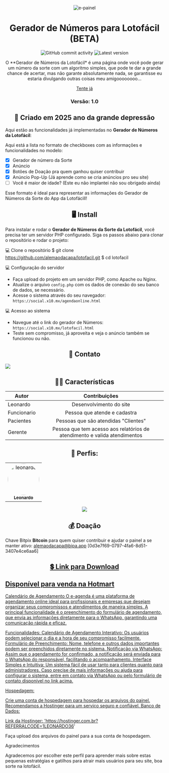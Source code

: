 <p align="center"><img alt="e-painel" src="https://social.x10.mx/img/lotofacil-1.png"></p>

<h1 align="center">Gerador de Números para Lotofácil (BETA)</h1>
<p align="center">
  <img alt="GitHub commit activity" src="https://img.shields.io/github/commit-activity/m/alemaodacapa/lotofacil-1.png">
  <img alt="Latest version" src="https://img.shields.io/github/v/release/alemaodacapa/lotofacil.png" alt="Latest version">
</p>

<p align="center">
  O **Gerador de Números da Lotofácil* é uma página onde você pode gerar um número da sorte com um algoritmo simples, que pode te dar a grande chance de acertar, mas não garante absolutamente nada, se garantisse eu estaria divulgando outras coisas meu amigoooooooo... 
</p>

<p align="center">
  <a href="https://social.x10.mx/img/lotofacil">Tente já</a>
</p>

<h3 align="center">Versão: 1.0</h3>

<h2 align="center">📆 Criado em 2025 ano da grande depressão</h2>

Aqui estão as funcionalidades já implementadas no **Gerador de Números da Lotofácil**:

Aqui está a lista no formato de checkboxes com as informações e funcionalidades no modelo:

- [x] Gerador de número da Sorte
- [x] Anúncio
- [x] Botões de Doação pra quem ganhou quiser contribuir
- [x] Anúncio Pop-Up (Já aprende como se cria anúncios pro seu site)
- [ ] Você é maior de idade? (Este eu não implantei não sou obrigado ainda)

Esse formato é ideal para representar as informações do Gerador de Números da Sorte do App da Lotofácill!

<h2 align="center">🖥 Install</h2>

Para instalar e rodar o **Gerador de Números da Sorte da Lotofácil**, você precisa ter um servidor PHP configurado. Siga os passos abaixo para clonar o repositório e rodar o projeto:

💻 Clone o repositório
$ git clone https://github.com/alemaodacapa/lotofacil.git
$ cd lotofacil

💻 Configuração do servidor
- Faça upload do projeto em um servidor PHP, como Apache ou Nginx.
- Atualize o arquivo `config.php` com os dados de conexão do seu banco de dados, se necessário.
- Acesse o sistema através do seu navegador: `https://social.x10.mx/agendaonline.html`

💻 Acesso ao sistema
- Navegue até o link do gerador de Números: `https://social.x10.mx/lotofacil.html`
- Teste sem compromisso, já aproveita e veja o anúncio também se funcionou ou não.



<p align="center">
</p>

<h2 align="center">📧 Contato</h2>

<a href="https://api.whatsapp.com/send/?phone=5511948793902" alt="WhatsApp">
  <img src="https://img.shields.io/badge/-WhatsApp-25d366?style=flat-square&labelColor=25d366&logo=whatsapp&logoColor=white&link=your-group-link" /> 
</a>

<h2 align="center">👨‍💻 Características</h2>

| Autor         | Contribuições                                                              |
| --------------|:--------------------------------------------------------------------------:|
| Leonardo      | Desenvolvimento do site                                                    |
| Funcionario   | Pessoa que atende e cadastra                                               |
| Pacientes     | Pessoas que são atendidas "Clientes"                                       |
| Gerente       | Pessoa que tem acesso aos relatórios de atendimento e valida atendimentos  |

<div align="center">
  <h2>👤 Perfis:</h2>

  <table>
    <tr>
      <td align="center"><a href="https://social.x10.mx"><img style="border-radius: 50%;" src="https://avatars.githubusercontent.com/u/98370596?v=4" width="100px;" alt="leonardo"/><br /><sub><b>Leonardo</b></sub></a><br /></td>
  </table>
</div><center>
 <a onclick="return false;" href="https://pay.hotmart.com/Y95202654S?checkoutMode=2" class="hotmart-fb hotmart__button-checkout"><img src='https://static.hotmart.com/img/btn-buy-green.png'></a> </center>
<h2 align="center">💰 Doação</h2>

Chave Bitpix **Bitcoin** para quem quiser contribuir e ajudar o painel a se manter ativo:
alemaodacapa@bipa.app [0d3e7f69-0797-4fa6-8d51-3407e4ce6aa6]

<h2 align="center"><a href="https://pay.hotmart.com/Y95202654S" alt="Hotmart">💲 Link para Download</h2>

Disponível para venda na Hotmart
---
Calendário de Agendamento
O e-agenda é uma plataforma de agendamento online ideal para profissionais e empresas que desejam organizar seus compromissos e atendimentos de maneira simples. A principal funcionalidade é o preenchimento do formulário de agendamento, que envia as informações diretamente para o WhatsApp, garantindo uma comunicação rápida e eficaz.

Funcionalidades:
Calendário de Agendamento Interativo: Os usuários podem selecionar o dia e a hora de seu compromisso facilmente.
Formulário de Preenchimento: Nome, telefone e outros dados importantes podem ser preenchidos diretamente no sistema.
Notificação via WhatsApp: Assim que o agendamento for confirmado, a notificação será enviada para o WhatsApp do responsável, facilitando o acompanhamento.
Interface Simples e Intuitiva: Um sistema fácil de usar tanto para clientes quanto para administradores.
Caso precise de mais informações ou ajuda para configurar o sistema, entre em contato via WhatsApp ou pelo formulário de contato disponível no link acima.

Hospedagem:

Crie uma conta de hospedagem para hospedar os arquivos do painel. Recomendamos a Hostinger para um serviço seguro e confiável.
Banco de Dados:  

Link da Hostinger: 'https://hostinger.com.br?REFERRALCODE=1LEONARDO36'

Faça upload dos arquivos do painel para a sua conta de hospedagem.

Agradecimentos

Agradecemos por escolher este perfil para aprender mais sobre estas pequenas estratégias e gatilhos para atrair mais usuários para seu site, boa sorte na lotofácil.
